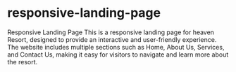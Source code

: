 # responsive-landing-page
Responsive Landing Page This is a responsive landing page for heaven Resort, designed to provide an interactive and user-friendly experience. The website includes multiple sections such as Home, About Us, Services, and Contact Us, making it easy for visitors to navigate and learn more about the resort.
